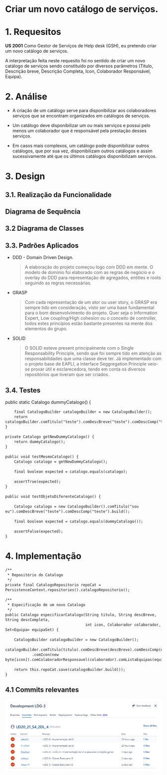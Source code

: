 Criar um novo catálogo de serviços.
=======================================

# 1. Requesitos

**US 2001** Como Gestor de Serviços de Help desk (GSH), eu pretendo criar um novo catálogo de serviços.

A interpretação feita neste requesito foi no sentido de criar um novo catálogo de serviços sendo constituído por 
diversos parâmetros (Titulo, Descrição breve, Descrição Completa, Icon, Colaborador Responsável, Equipa).

# 2. Análise 

- A criação de um catálogo serve para disponibilizar aos colaboradores serviços que se encontram 
organizados em catálogos de serviços.
  
- Um catálogo deve disponibilizar um ou mais serviços e possui pelo menos um colaborador que é 
  responsável pela prestação desses serviços.
  
- Em casos mais complexos, um catálogo pode disponibilizar outros catálogos, que por sua vez, disponibilizam outros
catálogos e assim sucessivamente até que os últimos catálogos disponibilizam serviços.
  
# 3. Design

## 3.1. Realização da Funcionalidade

## Diagrama de Sequência

## 3.2 Diagrama de Classes

## 3.3. Padrões Aplicados

* DDD - Domain Driven Design.
  >A elaboração do projeto começou logo com DDD em mente. O modelo de domínio foi elaborado com as regras de negócio e o overlay do DDD para representação de agregados, entities e roots seguindo as regras necessárias.

* GRASP
  >Com cada representação de um ator ou user story, o GRASP era sempre tido em consideração, visto ser uma base fundamental para o bom desenvolvimento do projeto.
  > Quer seja o Information Expert, Low coupling/High cohesion ou o conceito de controller, todos estes princípios estão bastante presentes na mente dos elementos do grupo.

* SOLID
  > O SOLID esteve present principalmente com o Single Responsability Principle, sendo que foi sempre tido em atenção as responsabilidades que uma classe deve ter.
  >Já implementado com o projeto base de EAPLI, a Interface Seggregation Principle veio-se provar útil e esclarecedora, tendo em conta os diversos repositórios que tiveram que ser criados.

## 3.4. Testes 

public static Catalogo dummyCatalogo() {

        final CatalogoBuilder catalogoBuilder = new CatalogoBuilder();
        return catalogoBuilder.comTitulo("teste").comDescBreve("teste").comDescComp("teste").build();
    }

    private Catalogo getNewDummyCatalogo() {
        return dummyCatalogo();
    }

    public void testMesmoCatalogo() {
        Catalogo catalogo = getNewDummyCatalogo();

        final boolean expected = catalogo.equals(catalogo);

        assertTrue(expected);
    }

    public void testObjetoDiferenteCatalogo() {

        Catalogo catalogo = new CatalogoBuilder().comTitulo("sou eu").comDescBreve("teste").comDescComp("teste").build();

        final boolean expected = catalogo.equals(dummyCatalogo());

        assertFalse(expected);
    }

# 4. Implementação

    /**
     * Repositório do Catalogo
     */
    private final CatalogoRepositorio repoCat = PersistenceContext.repositories().catalogoRepositorio();

    /**
     * Especificação de um novo Catalogo
     */
    public Catalogo especificarCatalogo(String titulo, String descBreve, String descCompleta,
                                        int icon, Colaborador colaborador, Set<Equipa> equipaSet) {

        CatalogoBuilder catalogoBuilder = new CatalogoBuilder();
        catalogoBuilder.comTitulo(titulo).comDescBreve(descBreve).comDescComp(descCompleta)
                .comIcon(new byte[icon]).comColaboradorResponsavel(colaborador).comListaEquipas(equipaSet);

        return this.repoCat.save(catalogoBuilder.build());
    }

## 4.1 Commits relevantes

![Commits.jpg](Commits.jpg)



